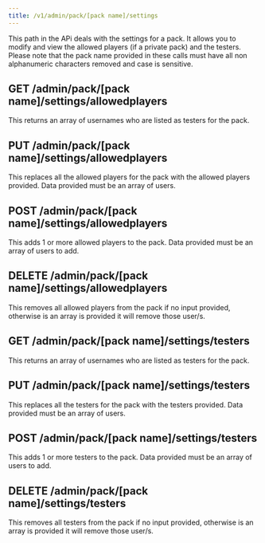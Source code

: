 ```yaml
---
title: /v1/admin/pack/[pack name]/settings
---
```


This path in the APi deals with the settings for a pack. It allows you to modify and view the allowed players (if a
private pack) and the testers. Please note that the pack name provided in these calls must have all non alphanumeric
characters removed and case is sensitive.

## GET /admin/pack/[pack name]/settings/allowedplayers

This returns an array of usernames who are listed as testers for the pack.

## PUT /admin/pack/[pack name]/settings/allowedplayers

This replaces all the allowed players for the pack with the allowed players provided. Data provided must be an array of
users.

## POST /admin/pack/[pack name]/settings/allowedplayers

This adds 1 or more allowed players to the pack. Data provided must be an array of users to add.

## DELETE /admin/pack/[pack name]/settings/allowedplayers

This removes all allowed players from the pack if no input provided, otherwise is an array is provided it will remove
those user/s.

## GET /admin/pack/[pack name]/settings/testers

This returns an array of usernames who are listed as testers for the pack.

## PUT /admin/pack/[pack name]/settings/testers

This replaces all the testers for the pack with the testers provided. Data provided must be an array of users.

## POST /admin/pack/[pack name]/settings/testers

This adds 1 or more testers to the pack. Data provided must be an array of users to add.

## DELETE /admin/pack/[pack name]/settings/testers

This removes all testers from the pack if no input provided, otherwise is an array is provided it will remove those
user/s.
